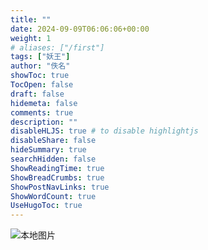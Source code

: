 ```yaml
---
title: ""
date: 2024-09-09T06:06:06+00:00
weight: 1
# aliases: ["/first"]
tags: ["妖王"]
author: "佚名"
showToc: true
TocOpen: false
draft: false
hidemeta: false
comments: true
description: ""
disableHLJS: true # to disable highlightjs
disableShare: false
hideSummary: true
searchHidden: false
ShowReadingTime: true
ShowBreadCrumbs: true
ShowPostNavLinks: true
ShowWordCount: true
UseHugoToc: true
---
```



![本地图片](image.png)